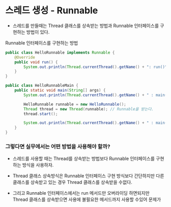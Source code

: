 # 스레드 생성 - Runnable

- 스레드를 만들때는 Thread 클래스를 상속받는 방법과 Runnable 인터페이스를 구현하는 방법이 있다.

Runnable 인터페이스를 구현하는 방법

```  java
public class HelloRunnable implements Runnable {
	@Override
	public void run() {
		System.out.println(Thread.currentThread().getName() + ": run()");
	}
}
```

```  java
public class HelloRunnableMain {
	public static void main(String[] args) {
		System.out.println(Thread.currentThread().getName() + " : main() start");

		HelloRunnable runnable = new HelloRunnable();
		Thread thread = new Thread(runnable); // Runnable을 받는다.
		thread.start();

		System.out.println(Thread.currentThread().getName() + " : main() end");
	}
}
```



### 그렇다면 실무에서는 어떤 방법을 사용해야 할까?

- 스레드를 사용할 때는 Thread를 상속받는 방법보다 Runnable 인터페이스를 구현하는 방식을 사용하자.

- Thread 클래스 상속방식은 Runnable 인터페이스 구현 방식보다 간단하지만 다른 클래스를 상속받고 있는 경우 Thread 클래스를 상속받을 수없다.
- 그리고 Runnable 인터페이스에서는 run 메서드만 오버라이딩 하면되지만 Thread 클래스를 상속받으면 사용에 불필요한 메서드까지 사용할 수있어 문제가 
